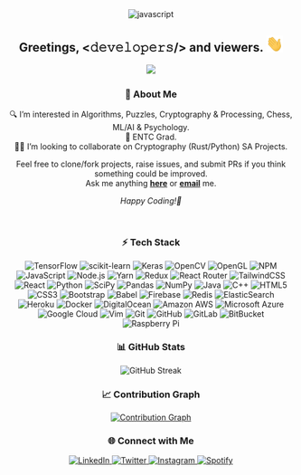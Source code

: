 <div align="center">
  <img src="https://user-images.githubusercontent.com/73097560/115834477-dbab4500-a447-11eb-908a-139a6edaec5c.gif" alt="javascript" width="1000"/>

  <h2>Greetings, <𝚍𝚎𝚟𝚎𝚕𝚘𝚙𝚎𝚛𝚜/> and viewers. 
    <img src="https://github.com/ABSphreak/ABSphreak/blob/master/gifs/Hi.gif" width="30px">
  </h2>
  
  <p>
  <img src="https://readme-typing-svg.herokuapp.com?font=Sans-serif&color=%61DBFB&size=39&center=true&vCenter=true&width=420&height=68&lines=Hi%2C+I'm+Shreyash%F0%9F%91%8B;B.Tech.+Undergrad;Currently+@+Oracle;DBX+OAP+Developer.">
  </p>
</div>

<div align="center">
  <h3>👾 About Me</h3>
  <p>
    🔍 I’m interested in Algorithms, Puzzles, Cryptography & Processing, Chess, ML/AI & Psychology.<br>
    🌳 ENTC Grad.<br>
    🦸‍♂️ I’m looking to collaborate on Cryptography (Rust/Python) SA Projects.
  </p>

  <p>
    Feel free to clone/fork projects, raise issues, and submit PRs if you think something could be improved.<br>
    Ask me anything <a href="https://github.com/shr3yash/shr3yash/issues/new"><b>here</b></a> or <a href="mailto:drcyb@outlook.com"><b>email</b></a> me.
  </p>

  <i>Happy Coding!🙂</i>

  <br>

  <h3>⚡ Tech Stack</h3>
  <p>
    <img src="https://img.shields.io/badge/TensorFlow-black?style=flat-square&logo=TensorFlow" alt="TensorFlow"/>
    <img src="https://img.shields.io/badge/scikitlearn-black?style=flat-square&logo=scikitlearn" alt="scikit-learn"/>
    <img src="https://img.shields.io/badge/Keras-black?style=flat-square&logo=Keras" alt="Keras"/>
    <img src="https://img.shields.io/badge/opencv-black?style=flat-square&logo=opencv" alt="OpenCV"/>
    <img src="https://img.shields.io/badge/OpenGL-black?style=flat-square&logo=opengl" alt="OpenGL"/>
    <img src="https://img.shields.io/badge/NPM-black?style=flat-square&logo=npm&logoColor=white" alt="NPM"/>
    <img src="https://img.shields.io/badge/-JavaScript-black?style=flat-square&logo=javascript" alt="JavaScript"/>
    <img src="https://img.shields.io/badge/-Nodejs-black?style=flat-square&logo=Node.js" alt="Node.js"/>
    <img src="https://img.shields.io/badge/yarn--black?style=flat-square&logo=yarn&logoColor=white" alt="Yarn"/>
    <img src="https://img.shields.io/badge/redux-black?style=flat-square&logo=redux&logoColor=white" alt="Redux"/>
    <img src="https://img.shields.io/badge/React_Router-black?style=flat-square&logo=react-router&logoColor=white" alt="React Router"/>
    <img src="https://img.shields.io/badge/tailwindcss-black?style=flat-square&logo=tailwindcss" alt="TailwindCSS"/>
    <img src="https://img.shields.io/badge/-React-black?style=flat-square&logo=react" alt="React"/>
    <img src="https://img.shields.io/badge/-Python-black?style=flat-square&logo=Python" alt="Python"/>
    <img src="https://img.shields.io/badge/SciPy-black?style=flat-square&logo=scipy&logoColor=%white" alt="SciPy"/>
    <img src="https://img.shields.io/badge/pandas-black?style=flat-square&logo=pandas&logoColor=white" alt="Pandas"/>
    <img src="https://img.shields.io/badge/numpy-black?style=flat-square&logo=numpy&logoColor=white" alt="NumPy"/>
    <img src="https://img.shields.io/badge/-java-black?style=flat-square&logo=java" alt="Java"/>
    <img src="https://img.shields.io/badge/-C++-black?style=flat-square&logo=C%2B%2B" alt="C++"/>
    <img src="https://img.shields.io/badge/-HTML5-black?style=flat-square&logo=html5&logoColor=white" alt="HTML5"/>
    <img src="https://img.shields.io/badge/-CSS3-black?style=flat-square&logo=css3" alt="CSS3"/>
    <img src="https://img.shields.io/badge/-Bootstrap-black?style=flat-square&logo=bootstrap" alt="Bootstrap"/>
    <img src="https://img.shields.io/badge/-Babel-black?style=flat-square&logo=Babel" alt="Babel"/>
    <img src="https://img.shields.io/badge/-Firebase-black?style=flat-square&logo=Firebase" alt="Firebase"/>
    <img src="https://img.shields.io/badge/-Redis-black?style=flat-square&logo=Redis" alt="Redis"/>
    <img src="https://img.shields.io/badge/-ElasticSearch-black?style=flat-square&logo=elasticsearch" alt="ElasticSearch"/>
    <img src="https://img.shields.io/badge/-Heroku-430098?style=flat-square&logo=heroku" alt="Heroku"/>
    <img src="https://img.shields.io/badge/-Docker-black?style=flat-square&logo=docker" alt="Docker"/>
    <img src="https://img.shields.io/badge/-Digital%20Ocean-darkblue?style=flat-square&logo=digitalocean" alt="DigitalOcean"/>
    <img src="https://img.shields.io/badge/Amazon%20AWS-232F3E?style=flat-square&logo=amazon-aws" alt="Amazon AWS"/>
    <img src="https://img.shields.io/badge/Microsoft%20Azure-232F7E?style=flat-square&logo=microsoft-azure" alt="Microsoft Azure"/>
    <img src="https://img.shields.io/badge/Google%20Cloud-black?style=flat-square&logo=google-cloud" alt="Google Cloud"/>
    <img src="https://img.shields.io/badge/-Vim-black?style=flat-square&logo=Vim" alt="Vim"/>
    <img src="https://img.shields.io/badge/-Git-black?style=flat-square&logo=git" alt="Git"/>
    <img src="https://img.shields.io/badge/-GitHub-181717?style=flat-square&logo=github" alt="GitHub"/>
    <img src="https://img.shields.io/badge/-GitLab-FCA121?style=flat-square&logo=gitlab" alt="GitLab"/>
    <img src="https://img.shields.io/badge/-BitBucket-darkblue?style=flat-square&logo=bitbucket" alt="BitBucket"/>
    <img src="https://img.shields.io/badge/-Raspberry%20Pi-C51A4A?style=flat-square&logo=Raspberry-Pi" alt="Raspberry Pi"/>
  </p>
</div>

<div align="center">
  <h3>📊 GitHub Stats</h3>
  <p>
    <img src="https://github-readme-streak-stats.herokuapp.com?user=Shr3yash&theme=highcontrast&date_format=M%20j%5B%2C%20Y%5D" alt="GitHub Streak">
  </p>

  <h3>📈 Contribution Graph</h3>
  <p>
    <a href="https://activity-graph.herokuapp.com/graph?username=Shr3yash&theme=react-dark">
      <img src="https://activity-graph.herokuapp.com/graph?username=Shr3yash&theme=react-dark" alt="Contribution Graph">
    </a>
  </p>

  <h3>🌐 Connect with Me</h3>
  <p>
    <a href="https://in.linkedin.com/in/shreyash-bhatkar-5bb904194" target="_blank">
      <img src="https://img.shields.io/badge/LinkedIn-%230077B5.svg?&style=flat-square&logo=linkedin&logoColor=white" alt="LinkedIn">
    </a>
    <a href="https://twitter.com/BhatkarShreyash" target="_blank">
      <img src="https://img.shields.io/badge/Twitter-%231DA1F2.svg?&style=flat-square&logo=twitter&logoColor=white" alt="Twitter">
    </a>
    <a href="https://www.instagram.com/shr3yash_/" target="_blank">
      <img src="https://img.shields.io/badge/Instagram-%23E4405F.svg?&style=flat-square&logo=instagram&logoColor=white" alt="Instagram">
    </a>
    <a href="https://open.spotify.com/user/31vqxxqgujcrhhjybwzfzvwjqzfg" target="_blank">
      <img src="https://img.shields.io/badge/Spotify-%231DB954.svg?&style=flat-square&logo=spotify&logoColor=white" alt="Spotify">
    </a>
  </p>
</div>
